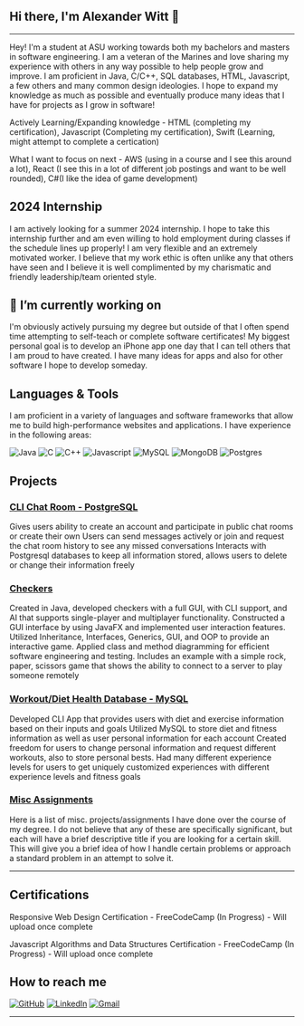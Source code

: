 ## Hi there, I'm Alexander Witt 👋  
----

Hey! I'm a student at ASU working towards both my bachelors and masters in software engineering. I am a veteran of the Marines and love sharing my experience with others in any way possible to help people grow and improve. I am proficient in Java, C/C++, SQL databases, HTML, Javascript, a few others and many common design ideologies. I hope to expand my knowledge as much as possible and eventually produce many ideas that I have for projects as I grow in software!

Actively Learning/Expanding knowledge - HTML (completing my certification), Javascript (Completing my certification), Swift (Learning, might attempt to complete a certication)

What I want to focus on next - AWS (using in a course and I see this around a lot), React (I see this in a lot of different job postings and want to be well rounded), C#(I like the idea of game development)

## 2024 Internship

I am actively looking for a summer 2024 internship. I hope to take this internship further and am even willing to hold employment during classes if the schedule lines up properly! I am very flexible and an extremely motivated worker. I believe that my work ethic is often unlike any that others have seen and I believe it is well complimented by my charismatic and friendly leadership/team oriented style.

## 🔭 I’m currently working on

I'm obviously actively pursuing my degree but outside of that I often spend time attempting to self-teach or complete software certificates! My biggest personal goal is to develop an iPhone app one day that I can tell others that I am proud to have created. I have many ideas for apps and also for other software I hope to develop someday.

## Languages & Tools
I am proficient in a variety of languages and software frameworks that allow me to build high-performance websites and applications. I have experience in the following areas:

![Java](https://img.shields.io/badge/-Java-135ABC?style=style=flat&logo=java) ![C](https://img.shields.io/badge/-C-00599C?style=style=flat&logo=c) ![C++](https://img.shields.io/badge/c++-%2300599C.svg?style=for-the-badge&logo=c%2B%2B&logoColor=white) ![Javascript](https://img.shields.io/badge/-Javascript-F7DF1E?style=flat&logo=javascript) ![MySQL](https://img.shields.io/badge/mysql-%2300f.svg?style=for-the-badge&logo=mysql&logoColor=white) ![MongoDB](https://img.shields.io/badge/MongoDB-%234ea94b.svg?style=for-the-badge&logo=mongodb&logoColor=white) ![Postgres](https://img.shields.io/badge/postgres-%23316192.svg?style=for-the-badge&logo=postgresql&logoColor=white) 
## Projects 

### [CLI Chat Room - PostgreSQL](https://github.com/imWitty/CLIChatroom-Postgres)
Gives users ability to create an account and participate in public chat rooms or create their own
Users can send messages actively or join and request the chat room history to see any missed conversations
Interacts with Postgresql databases to keep all information stored, allows users to delete or change their information freely

### [Checkers](https://github.com/imWitty/CheckersGame) 
Created in Java, developed checkers with a full GUI, with CLI support, and AI that supports single-player and multiplayer functionality.
Constructed a GUI interface by using JavaFX and implemented user interaction features.
Utilized Inheritance, Interfaces, Generics, GUI, and OOP to provide an interactive game.
Applied class and method diagramming for efficient software engineering and testing.
Includes an example with a simple rock, paper, scissors game that shows the ability to connect to a server 
to play someone remotely

### [Workout/Diet Health Database - MySQL](https://github.com/imWitty/HealthDatabase) 
Developed CLI App that provides users with diet and exercise information based on their inputs and goals
Utilized MySQL to store diet and fitness information as well as user personal information for each account
Created freedom for users to change personal information and request different workouts, also to store personal bests.
Had many different experience levels for users to get uniquely customized experiences with 
different experience levels and fitness goals

### [Misc Assignments](https://github.com/imWitty/MiscAssignments/branches) 
Here is a list of misc. projects/assignments I have done over the course of my degree. I do not believe that any of these are specifically significant, but each will have a brief descriptive title if you are looking for a certain skill. This will give you a brief idea of how I handle certain problems or approach a standard problem in an attempt to solve it. 

_____
## Certifications
Responsive Web Design Certification - FreeCodeCamp (In Progress) - Will upload once complete

Javascript Algorithms and Data Structures Certification - FreeCodeCamp (In Progress) - Will upload once complete

## How to reach me
[![GitHub](https://img.shields.io/badge/-Github-black.svg?style=flat-square&logo=github&colorB=555)](https://github.com/imWitty)
[![LinkedIn](https://img.shields.io/badge/-LinkedIn-black.svg?style=flat-square&logo=linkedin&colorB=555)](https://www.linkedin.com/in/alexjwitt/)
[![Gmail](https://img.shields.io/badge/Gmail-D14836?style=for-the-badge&logo=gmail&logoColor=white)](alexwitt0@gmail.com)


______

